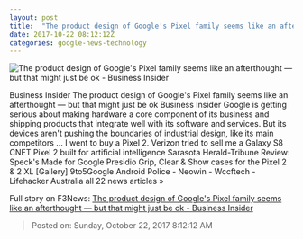 ```yaml
---
layout: post
title:  "The product design of Google's Pixel family seems like an afterthought — but that might just be ok - Business Insider"
date: 2017-10-22 08:12:12Z
categories: google-news-technology
---
```


![The product design of Google's Pixel family seems like an afterthought — but that might just be ok - Business Insider](http://static6.businessinsider.de/image/59e9dce35251a409872efd5a/the-product-design-of-googles-pixel-family-seems-like-an-afterthought--but-that-might-just-be-ok.jpg)

Business Insider The product design of Google's Pixel family seems like an afterthought — but that might just be ok Business Insider Google is getting serious about making hardware a core component of its business and shipping products that integrate well with its software and services. But its devices aren't pushing the boundaries of industrial design, like its main competitors ... I went to buy a Pixel 2. Verizon tried to sell me a Galaxy S8 CNET Pixel 2 built for artificial intelligence Sarasota Herald-Tribune Review: Speck's Made for Google Presidio Grip, Clear & Show cases for the Pixel 2 & 2 XL [Gallery] 9to5Google Android Police - Neowin - Wccftech - Lifehacker Australia all 22 news articles »


Full story on F3News: [The product design of Google's Pixel family seems like an afterthought — but that might just be ok - Business Insider](http://www.f3nws.com/n/WhBZPH)

> Posted on: Sunday, October 22, 2017 8:12:12 AM
